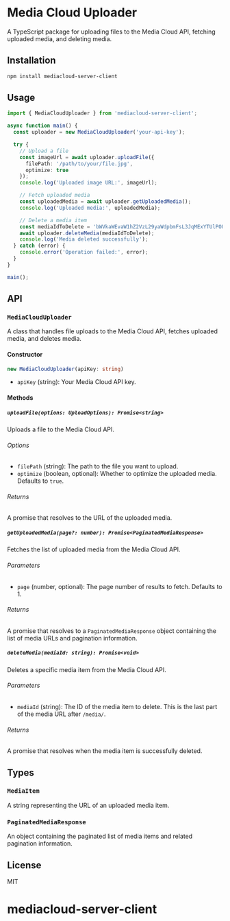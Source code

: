 # Media Cloud Uploader

A TypeScript package for uploading files to the Media Cloud API, fetching uploaded media, and deleting media.

## Installation

```bash
npm install mediacloud-server-client
```

## Usage

```typescript
import { MediaCloudUploader } from 'mediacloud-server-client';

async function main() {
  const uploader = new MediaCloudUploader('your-api-key');

  try {
    // Upload a file
    const imageUrl = await uploader.uploadFile({
      filePath: '/path/to/your/file.jpg',
      optimize: true
    });
    console.log('Uploaded image URL:', imageUrl);

    // Fetch uploaded media
    const uploadedMedia = await uploader.getUploadedMedia();
    console.log('Uploaded media:', uploadedMedia);

    // Delete a media item
    const mediaIdToDelete = 'bWVkaWEvaW1hZ2VzL29yaWdpbmFsL3JqMExYTUlPOUtLSDc2UXRwZkRIeEJ6NGwzN1VIb01aVWdUbnR0cVcucG5n';
    await uploader.deleteMedia(mediaIdToDelete);
    console.log('Media deleted successfully');
  } catch (error) {
    console.error('Operation failed:', error);
  }
}

main();
```

## API

### `MediaCloudUploader`

A class that handles file uploads to the Media Cloud API, fetches uploaded media, and deletes media.

#### Constructor

```typescript
new MediaCloudUploader(apiKey: string)
```

- `apiKey` (string): Your Media Cloud API key.

#### Methods

##### `uploadFile(options: UploadOptions): Promise<string>`

Uploads a file to the Media Cloud API.

###### Options

- `filePath` (string): The path to the file you want to upload.
- `optimize` (boolean, optional): Whether to optimize the uploaded media. Defaults to `true`.

###### Returns

A promise that resolves to the URL of the uploaded media.

##### `getUploadedMedia(page?: number): Promise<PaginatedMediaResponse>`

Fetches the list of uploaded media from the Media Cloud API.

###### Parameters

- `page` (number, optional): The page number of results to fetch. Defaults to 1.

###### Returns

A promise that resolves to a `PaginatedMediaResponse` object containing the list of media URLs and pagination information.

##### `deleteMedia(mediaId: string): Promise<void>`

Deletes a specific media item from the Media Cloud API.

###### Parameters

- `mediaId` (string): The ID of the media item to delete. This is the last part of the media URL after `/media/`.

###### Returns

A promise that resolves when the media item is successfully deleted.

## Types

### `MediaItem`

A string representing the URL of an uploaded media item.

### `PaginatedMediaResponse`

An object containing the paginated list of media items and related pagination information.

## License

MIT
# mediacloud-server-client
